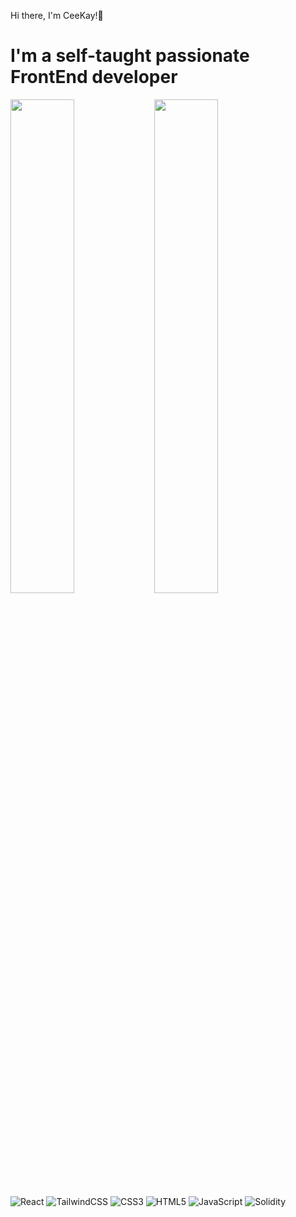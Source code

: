  Hi there, I'm CeeKay!👋
 # I'm a self-taught passionate FrontEnd developer

 <img align="left" width="45%" src="https://github-readme-stats.vercel.app/api?username=CeeKayTech&show_icons=true&theme=radical"/>
 <img align="left" width="45%" src="https://github-readme-stats.vercel.app/api/top-langs/?username=CeeKayTech&layout=compact"/> 


![React](https://img.shields.io/badge/react-%2320232a.svg?style=for-the-badge&logo=react&logoColor=%2361DAFB)
![TailwindCSS](https://img.shields.io/badge/tailwindcss-%2338B2AC.svg?style=for-the-badge&logo=tailwind-css&logoColor=white)
![CSS3](https://img.shields.io/badge/css3-%231572B6.svg?style=for-the-badge&logo=css3&logoColor=white)
![HTML5](https://img.shields.io/badge/html5-%23E34F26.svg?style=for-the-badge&logo=html5&logoColor=white)
![JavaScript](https://img.shields.io/badge/javascript-%23323330.svg?style=for-the-badge&logo=javascript&logoColor=%23F7DF1E)
![Solidity](https://img.shields.io/badge/Solidity-%23363636.svg?style=for-the-badge&logo=solidity&logoColor=white)
